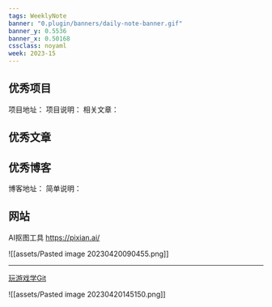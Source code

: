 ```yaml
---
tags: WeeklyNote
banner: "0.plugin/banners/daily-note-banner.gif"
banner_y: 0.5536
banner_x: 0.50168
cssclass: noyaml
week: 2023-15
---
```



## 优秀项目

项目地址：
项目说明：
相关文章：

## 优秀文章



## 优秀博客

博客地址：
简单说明：


## 网站

AI抠图工具 https://pixian.ai/

![[assets/Pasted image 20230420090455.png]]

---

[玩游戏学Git](https://learngitbranching.js.org/?locale=zh_CN)

![[assets/Pasted image 20230420145150.png]]
